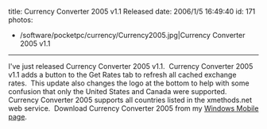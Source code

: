 title: Currency Converter 2005 v1.1 Released
date: 2006/1/5 16:49:40
id: 171
photos:
- /software/pocketpc/currency/Currency2005.jpg|Currency Converter 2005 v1.1
---
I've just released Currency Converter 2005 v1.1.  Currency Converter 2005 v1.1 adds a button to the Get Rates tab to refresh all cached exchange rates.  This update also changes the logo at the bottom to help with some confusion that only the United States and Canada were supported.  Currency Converter 2005 supports all countries listed in the xmethods.net web service.  Download Currency Converter 2005 from my [Windows Mobile page](WindowsMobileSoftware.aspx).  
